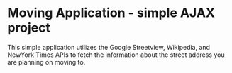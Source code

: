 # Moving Application - simple AJAX project

This simple application utilizes the Google Streetview, Wikipedia, and NewYork Times APIs to fetch the information about the street address you are planning on moving to.
